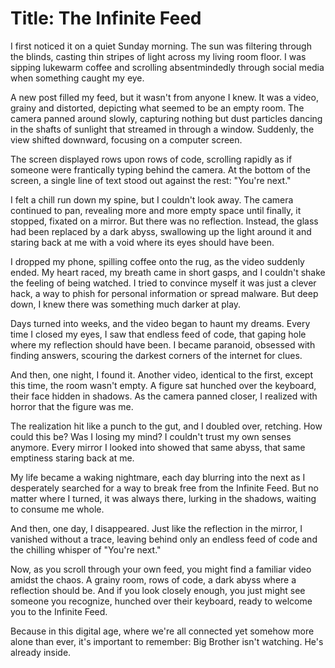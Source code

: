 # Title: The Infinite Feed

I first noticed it on a quiet Sunday morning. The sun was filtering through the blinds, casting thin stripes of light across my living room floor. I was sipping lukewarm coffee and scrolling absentmindedly through social media when something caught my eye.

A new post filled my feed, but it wasn't from anyone I knew. It was a video, grainy and distorted, depicting what seemed to be an empty room. The camera panned around slowly, capturing nothing but dust particles dancing in the shafts of sunlight that streamed in through a window. Suddenly, the view shifted downward, focusing on a computer screen.

The screen displayed rows upon rows of code, scrolling rapidly as if someone were frantically typing behind the camera. At the bottom of the screen, a single line of text stood out against the rest: "You're next."

I felt a chill run down my spine, but I couldn't look away. The camera continued to pan, revealing more and more empty space until finally, it stopped, fixated on a mirror. But there was no reflection. Instead, the glass had been replaced by a dark abyss, swallowing up the light around it and staring back at me with a void where its eyes should have been.

I dropped my phone, spilling coffee onto the rug, as the video suddenly ended. My heart raced, my breath came in short gasps, and I couldn't shake the feeling of being watched. I tried to convince myself it was just a clever hack, a way to phish for personal information or spread malware. But deep down, I knew there was something much darker at play.

Days turned into weeks, and the video began to haunt my dreams. Every time I closed my eyes, I saw that endless feed of code, that gaping hole where my reflection should have been. I became paranoid, obsessed with finding answers, scouring the darkest corners of the internet for clues.

And then, one night, I found it. Another video, identical to the first, except this time, the room wasn't empty. A figure sat hunched over the keyboard, their face hidden in shadows. As the camera panned closer, I realized with horror that the figure was me.

The realization hit like a punch to the gut, and I doubled over, retching. How could this be? Was I losing my mind? I couldn't trust my own senses anymore. Every mirror I looked into showed that same abyss, that same emptiness staring back at me.

My life became a waking nightmare, each day blurring into the next as I desperately searched for a way to break free from the Infinite Feed. But no matter where I turned, it was always there, lurking in the shadows, waiting to consume me whole.

And then, one day, I disappeared. Just like the reflection in the mirror, I vanished without a trace, leaving behind only an endless feed of code and the chilling whisper of "You're next."

Now, as you scroll through your own feed, you might find a familiar video amidst the chaos. A grainy room, rows of code, a dark abyss where a reflection should be. And if you look closely enough, you just might see someone you recognize, hunched over their keyboard, ready to welcome you to the Infinite Feed.

Because in this digital age, where we're all connected yet somehow more alone than ever, it's important to remember: Big Brother isn't watching. He's already inside.